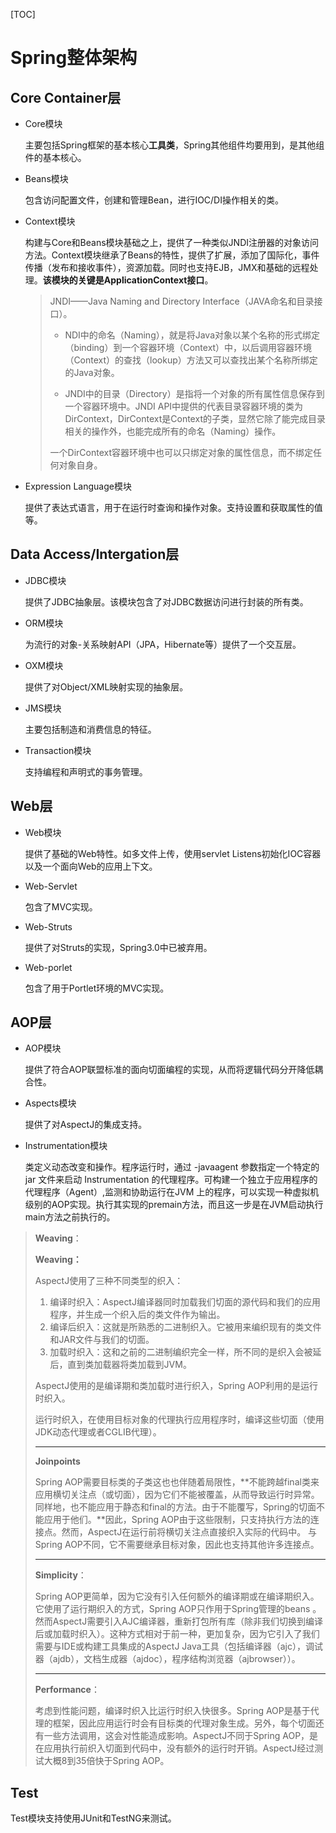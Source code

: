 [TOC]

# Spring整体架构

## Core Container层

- Core模块

  主要包括Spring框架的基本核心**工具类**，Spring其他组件均要用到，是其他组件的基本核心。

- Beans模块

  包含访问配置文件，创建和管理Bean，进行IOC/DI操作相关的类。

- Context模块

  构建与Core和Beans模块基础之上，提供了一种类似JNDI注册器的对象访问方法。Context模块继承了Beans的特性，提供了扩展，添加了国际化，事件传播（发布和接收事件），资源加载。同时也支持EJB，JMX和基础的远程处理。**该模块的关键是ApplicationContext接口**。

  > JNDI——Java Naming and Directory Interface（JAVA命名和目录接口）。
  >
  > - NDI中的命名（Naming），就是将Java对象以某个名称的形式绑定（binding）到一个容器环境（Context）中，以后调用容器环境（Context）的查找（lookup）方法又可以查找出某个名称所绑定的Java对象。
  >
  > - JNDI中的目录（Directory）是指将一个对象的所有属性信息保存到一个容器环境中。JNDI API中提供的代表目录容器环境的类为DirContext，DirContext是Context的子类，显然它除了能完成目录相关的操作外，也能完成所有的命名（Naming）操作。
  >
  > 一个DirContext容器环境中也可以只绑定对象的属性信息，而不绑定任何对象自身。

- Expression Language模块

  提供了表达式语言，用于在运行时查询和操作对象。支持设置和获取属性的值等。

## Data Access/Intergation层

- JDBC模块

  提供了JDBC抽象层。该模块包含了对JDBC数据访问进行封装的所有类。

- ORM模块

  为流行的对象-关系映射API（JPA，Hibernate等）提供了一个交互层。

- OXM模块

  提供了对Object/XML映射实现的抽象层。

- JMS模块

  主要包括制造和消费信息的特征。

- Transaction模块

  支持编程和声明式的事务管理。

## Web层

- Web模块

  提供了基础的Web特性。如多文件上传，使用servlet Listens初始化IOC容器以及一个面向Web的应用上下文。

- Web-Servlet

  包含了MVC实现。

- Web-Struts

  提供了对Struts的实现，Spring3.0中已被弃用。

- Web-porlet

  包含了用于Portlet环境的MVC实现。

## AOP层

- AOP模块

  提供了符合AOP联盟标准的面向切面编程的实现，从而将逻辑代码分开降低耦合性。

- Aspects模块

  提供了对AspectJ的集成支持。

- Instrumentation模块

  类定义动态改变和操作。程序运行时，通过 -javaagent 参数指定一个特定的 jar 文件来启动  Instrumentation 的代理程序。可构建一个独立于应用程序的代理程序（Agent）,监测和协助运行在JVM 上的程序，可以实现一种虚拟机级别的AOP实现。执行其实现的premain方法，而且这一步是在JVM启动执行main方法之前执行的。

> **Weaving**：
>
> **Weaving：**
>
> AspectJ使用了三种不同类型的织入：
>
> 1. 编译时织入：AspectJ编译器同时加载我们切面的源代码和我们的应用程序，并生成一个织入后的类文件作为输出。
> 2. 编译后织入：这就是所熟悉的二进制织入。它被用来编织现有的类文件和JAR文件与我们的切面。
> 3. 加载时织入：这和之前的二进制编织完全一样，所不同的是织入会被延后，直到类加载器将类加载到JVM。
>
> AspectJ使用的是编译期和类加载时进行织入，Spring AOP利用的是运行时织入。
>
> 运行时织入，在使用目标对象的代理执行应用程序时，编译这些切面（使用JDK动态代理或者CGLIB代理）。
>
> -----
>
> **Joinpoints**
>
> Spring AOP需要目标类的子类这也也伴随着局限性，**不能跨越final类来应用横切关注点（或切面），因为它们不能被覆盖，从而导致运行时异常。同样地，也不能应用于静态和final的方法。由于不能覆写，Spring的切面不能应用于他们。**因此，Spring AOP由于这些限制，只支持执行方法的连接点。然而，AspectJ在运行前将横切关注点直接织入实际的代码中。 与Spring AOP不同，它不需要继承目标对象，因此也支持其他许多连接点。
>
> ------
>
> **Simplicity**：
>
> Spring AOP更简单，因为它没有引入任何额外的编译期或在编译期织入。它使用了运行期织入的方式，Spring AOP只作用于Spring管理的beans 。然而AspectJ需要引入AJC编译器，重新打包所有库（除非我们切换到编译后或加载时织入）。这种方式相对于前一种，更加复杂，因为它引入了我们需要与IDE或构建工具集成的AspectJ Java工具（包括编译器（ajc），调试器（ajdb），文档生成器（ajdoc），程序结构浏览器（ajbrowser））。
>
> ------
>
> **Performance**：
>
> 考虑到性能问题，编译时织入比运行时织入快很多。Spring AOP是基于代理的框架，因此应用运行时会有目标类的代理对象生成。另外，每个切面还有一些方法调用，这会对性能造成影响。AspectJ不同于Spring AOP，是在应用执行前织入切面到代码中，没有额外的运行时开销。AspectJ经过测试大概8到35倍快于Spring AOP。

## Test

Test模块支持使用JUnit和TestNG来测试。

